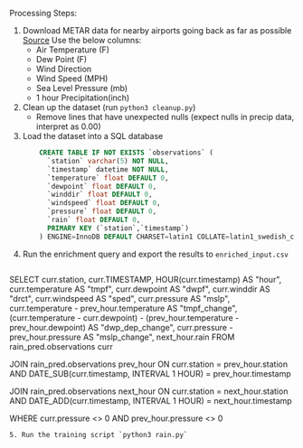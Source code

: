 Processing Steps:
1. Download METAR data for nearby airports going back as far as possible [Source](https://mesonet.agron.iastate.edu/request/download.phtml) Use the below columns:
	  * Air Temperature (F)
	  * Dew Point (F)
	  * Wind Direction
	  * Wind Speed (MPH)
	  * Sea Level Pressure (mb)
	  * 1 hour Precipitation(inch)
2. Clean up the dataset (run `python3 cleanup.py`)
	* Remove lines that have unexpected nulls (expect nulls in precip data, interpret as 0.00)
3. Load the dataset into a SQL database
	```SQL
		CREATE TABLE IF NOT EXISTS `observations` (
		  `station` varchar(5) NOT NULL,
		  `timestamp` datetime NOT NULL,
		  `temperature` float DEFAULT 0,
		  `dewpoint` float DEFAULT 0,
		  `winddir` float DEFAULT 0,
		  `windspeed` float DEFAULT 0,
		  `pressure` float DEFAULT 0,
		  `rain` float DEFAULT 0,
		  PRIMARY KEY (`station`,`timestamp`)
		) ENGINE=InnoDB DEFAULT CHARSET=latin1 COLLATE=latin1_swedish_ci;
	```
4.  Run the enrichment query and export the results to `enriched_input.csv`
	```SQL
SELECT 
	curr.station, 
	curr.TIMESTAMP, 
	HOUR(curr.timestamp) AS "hour",
	curr.temperature AS "tmpf",
	curr.dewpoint AS "dwpf", 
	curr.winddir AS "drct",
	curr.windspeed AS "sped",
	curr.pressure AS "mslp", 
	curr.temperature - prev_hour.temperature AS "tmpf_change",
	(curr.temperature - curr.dewpoint) - (prev_hour.temperature - prev_hour.dewpoint) AS "dwp_dep_change",
	curr.pressure - prev_hour.pressure AS "mslp_change",
	next_hour.rain
FROM rain_pred.observations curr

JOIN rain_pred.observations prev_hour ON
	curr.station = prev_hour.station
	AND DATE_SUB(curr.timestamp, INTERVAL 1 HOUR) = prev_hour.timestamp
	
JOIN rain_pred.observations next_hour ON
	curr.station = next_hour.station
	AND DATE_ADD(curr.timestamp, INTERVAL 1 HOUR) = next_hour.timestamp
	
WHERE
	curr.pressure <> 0
	AND prev_hour.pressure <> 0
```
5. Run the training script `python3 rain.py`